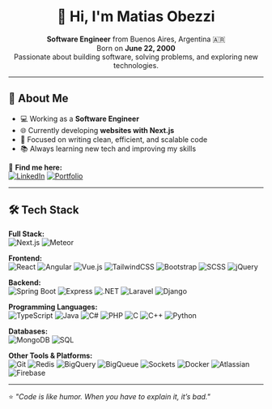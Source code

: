 <h1 align="center">👋 Hi, I'm Matias Obezzi</h1>

<p align="center">
  <b>Software Engineer</b> from Buenos Aires, Argentina 🇦🇷<br/>
  Born on <b>June 22, 2000</b><br/>
  Passionate about building software, solving problems, and exploring new technologies.
</p>

---

## 🚀 About Me

- 💻 Working as a **Software Engineer**  
- 🌐 Currently developing **websites with Next.js**  
- 🎯 Focused on writing clean, efficient, and scalable code  
- 📚 Always learning new tech and improving my skills  

📎 **Find me here:**  
[![LinkedIn](https://img.shields.io/badge/LinkedIn-0077B5?style=flat-square&logo=linkedin&logoColor=white)](https://linkedin.com/in/matias-obezzi)
[![Portfolio](https://img.shields.io/badge/Portfolio-000000?style=flat-square&logo=vercel&logoColor=white)](https://matias-obezzi.github.io)

---

## 🛠️ Tech Stack

**Full Stack:**  
![Next.js](https://img.shields.io/badge/Next.js-000000?style=flat-square&logo=nextdotjs&logoColor=white)
![Meteor](https://img.shields.io/badge/Meteor-DE4F4F?style=flat-square&logo=meteor&logoColor=white)

**Frontend:**  
![React](https://img.shields.io/badge/React-61DAFB?style=flat-square&logo=react&logoColor=black)
![Angular](https://img.shields.io/badge/Angular-DD0031?style=flat-square&logo=angular&logoColor=white)
![Vue.js](https://img.shields.io/badge/Vue.js-4FC08D?style=flat-square&logo=vue-dot-js&logoColor=white)
![TailwindCSS](https://img.shields.io/badge/TailwindCSS-38B2AC?style=flat-square&logo=tailwindcss&logoColor=white)
![Bootstrap](https://img.shields.io/badge/Bootstrap-7952B3?style=flat-square&logo=bootstrap&logoColor=white)
![SCSS](https://img.shields.io/badge/SCSS-CC6699?style=flat-square&logo=sass&logoColor=white)
![jQuery](https://img.shields.io/badge/jQuery-0769AD?style=flat-square&logo=jquery&logoColor=white)

**Backend:**  
![Spring Boot](https://img.shields.io/badge/Spring%20Boot-6DB33F?style=flat-square&logo=springboot&logoColor=white)
![Express](https://img.shields.io/badge/Express-000000?style=flat-square&logo=express&logoColor=white)
![.NET](https://img.shields.io/badge/.NET-512BD4?style=flat-square&logo=dotnet&logoColor=white)
![Laravel](https://img.shields.io/badge/Laravel-FF2D20?style=flat-square&logo=laravel&logoColor=white)
![Django](https://img.shields.io/badge/Django-092E20?style=flat-square&logo=django&logoColor=white)

**Programming Languages:**  
![TypeScript](https://img.shields.io/badge/TypeScript-3178C6?style=flat-square&logo=typescript&logoColor=white)
![Java](https://img.shields.io/badge/Java-007396?style=flat-square&logo=java&logoColor=white)
![C#](https://img.shields.io/badge/C%23-239120?style=flat-square&logo=c-sharp&logoColor=white)
![PHP](https://img.shields.io/badge/PHP-777BB4?style=flat-square&logo=php&logoColor=white)
![C](https://img.shields.io/badge/C-A8B9CC?style=flat-square&logo=c&logoColor=black)
![C++](https://img.shields.io/badge/C++-00599C?style=flat-square&logo=cplusplus&logoColor=white)
![Python](https://img.shields.io/badge/Python-3776AB?style=flat-square&logo=python&logoColor=white)

**Databases:**  
![MongoDB](https://img.shields.io/badge/MongoDB-47A248?style=flat-square&logo=mongodb&logoColor=white)
![SQL](https://img.shields.io/badge/SQL-336791?style=flat-square&logo=postgresql&logoColor=white)

**Other Tools & Platforms:**  
![Git](https://img.shields.io/badge/Git-F05032?style=flat-square&logo=git&logoColor=white)
![Redis](https://img.shields.io/badge/Redis-DC382D?style=flat-square&logo=redis&logoColor=white)
![BigQuery](https://img.shields.io/badge/BigQuery-669DF6?style=flat-square&logo=googlebigquery&logoColor=white)
![BigQueue](https://img.shields.io/badge/BigQueue-4285F4?style=flat-square&logo=googlecloud&logoColor=white)
![Sockets](https://img.shields.io/badge/Sockets-000000?style=flat-square&logo=socket.io&logoColor=white)
![Docker](https://img.shields.io/badge/Docker-2496ED?style=flat-square&logo=docker&logoColor=white)
![Atlassian](https://img.shields.io/badge/Atlassian-0052CC?style=flat-square&logo=atlassian&logoColor=white)
![Firebase](https://img.shields.io/badge/Firebase-FFCA28?style=flat-square&logo=firebase&logoColor=black)

---

⭐ _"Code is like humor. When you have to explain it, it’s bad."_

